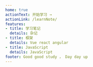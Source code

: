 ```yaml
---
home: true
actionText: 开始学习 →
actionLink: /learnNote/
features:
- title: 学习笔记
  details: 杂记
- title: 框架
  details: Vue react angular
- title: JavaScript
  details: JavaScript
footer: Good good study ， Day day up
---
```

